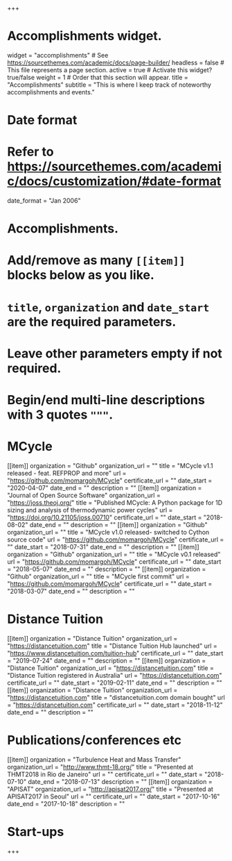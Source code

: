 +++
# Accomplishments widget.
widget = "accomplishments"  # See https://sourcethemes.com/academic/docs/page-builder/
headless = false  # This file represents a page section.
active = true  # Activate this widget? true/false
weight = 1  # Order that this section will appear.
title = "Accomplish&shy;ments"
subtitle = "This is where I keep track of noteworthy accomplishments and events."

# Date format
#   Refer to https://sourcethemes.com/academic/docs/customization/#date-format
date_format = "Jan 2006"

# Accomplishments.
#   Add/remove as many `[[item]]` blocks below as you like.
#   `title`, `organization` and `date_start` are the required parameters.
#   Leave other parameters empty if not required.
#   Begin/end multi-line descriptions with 3 quotes `"""`.

# MCycle
[[item]]
  organization = "Github"
  organization_url = ""
  title = "MCycle v1.1 released - feat. REFPROP and more"
  url = "https://github.com/momargoh/MCycle"
  certificate_url = ""
  date_start = "2020-04-07"
  date_end = ""
  description = ""
[[item]]
  organization = "Journal of Open Source Software"
  organization_url = "https://joss.theoj.org/"
  title = "Published MCycle: A Python package for 1D sizing and analysis of thermodynamic power cycles"
  url = "https://doi.org/10.21105/joss.00710"
  certificate_url = ""
  date_start = "2018-08-02"
  date_end = ""
  description = ""
[[item]]
  organization = "Github"
  organization_url = ""
  title = "MCycle v1.0 released- switched to Cython source code"
  url = "https://github.com/momargoh/MCycle"
  certificate_url = ""
  date_start = "2018-07-31"
  date_end = ""
  description = ""
[[item]]
  organization = "Github"
  organization_url = ""
  title = "MCycle v0.1 released"
  url = "https://github.com/momargoh/MCycle"
  certificate_url = ""
  date_start = "2018-05-07"
  date_end = ""
  description = ""
[[item]]
  organization = "Github"
  organization_url = ""
  title = "MCycle first commit"
  url = "https://github.com/momargoh/MCycle"
  certificate_url = ""
  date_start = "2018-03-07"
  date_end = ""
  description = ""

# Distance Tuition
[[item]]
  organization = "Distance Tuition"
  organization_url = "https://distancetuition.com"
  title = "Distance Tuition Hub launched"
  url = "https://www.distancetuition.com/tuition-hub"
  certificate_url = ""
  date_start = "2019-07-24"
  date_end = ""
  description = ""
[[item]]
  organization = "Distance Tuition"
  organization_url = "https://distancetuition.com"
  title = "Distance Tuition registered in Australia"
  url = "https://distancetuition.com"
  certificate_url = ""
  date_start = "2019-02-11"
  date_end = ""
  description = ""
[[item]]
  organization = "Distance Tuition"
  organization_url = "https://distancetuition.com"
  title = "distancetuition.com domain bought"
  url = "https://distancetuition.com"
  certificate_url = ""
  date_start = "2018-11-12"
  date_end = ""
  description = ""

# Publications/conferences etc
[[item]]
  organization = "Turbulence Heat and Mass Transfer"
  organization_url = "http://www.thmt-18.org/"
  title = "Presented at THMT2018 in Rio de Janeiro"
  url = ""
  certificate_url = ""
  date_start = "2018-07-10"
  date_end = "2018-07-13"
  description = ""
[[item]]
  organization = "APISAT"
  organization_url = "http://apisat2017.org/"
  title = "Presented at APISAT2017 in Seoul"
  url = ""
  certificate_url = ""
  date_start = "2017-10-16"
  date_end = "2017-10-18"
  description = ""
# Start-ups
+++
